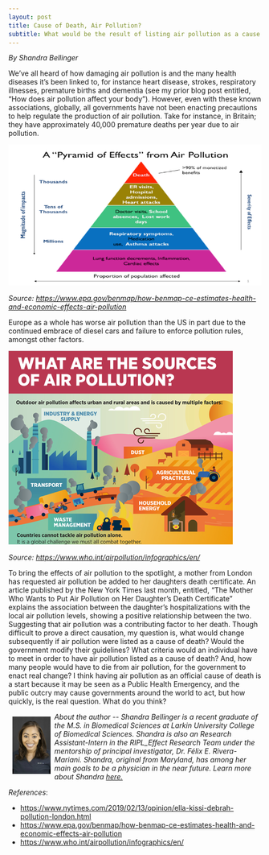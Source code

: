 ```yaml
---
layout: post
title: Cause of Death, Air Pollution?
subtitle: What would be the result of listing air pollution as a cause of death?
---
```


*By Shandra Bellinger*

We’ve all heard of how damaging air pollution is and the many health diseases it’s been linked to, for instance heart disease, strokes, respiratory illnesses, premature births and dementia (see my prior blog post entitled, “How does air pollution affect your body”). However, even with these known associations, globally, all governments have not been enacting precautions to help regulate the production of air pollution. Take for instance, in Britain; they have approximately 40,000 premature deaths per year due to air pollution. 

<img src="/img/airpollutionpyramid.png" alt="Hayat Srour at AAAAI2019" class="inline"/>

*Source: https://www.epa.gov/benmap/how-benmap-ce-estimates-health-and-economic-effects-air-pollution*

Europe as a whole has worse air pollution than the US in part due to the continued embrace of diesel cars and failure to enforce pollution rules, amongst other factors. 

<img src="/img/europepollution.png" alt="Hayat Srour at AAAAI2019" class="inline"/>

*Source: https://www.who.int/airpollution/infographics/en/*

To bring the effects of air pollution to the spotlight, a mother from London has requested air pollution be added to her daughters death certificate. An article published by the New York Times last month, entitled, “The Mother Who Wants to Put Air Pollution on Her Daughter’s Death Certificate” explains the association between the daughter’s hospitalizations with the local air pollution levels, showing a positive relationship between the two. Suggesting that air pollution was a contributing factor to her death. Though difficult to prove a direct causation, my question is, what would change subsequently if air pollution were listed as a cause of death? Would the government modify their guidelines? What criteria would an individual have to meet in order to have air pollution listed as a cause of death? And, how many people would have to die from air pollution, for the government to enact real change? I think having air pollution as an official cause of death is a start because it may be seen as a Public Health Emergency, and the public outcry may cause governments around the world to act, but how quickly, is the real question. What do you think?


<img src="/img/Shandra.jpeg" alt="Shandra Bellinger" align="left" style="width: 15%; height: 15%; margin:8px">
<p><i>About the author -- Shandra Bellinger is a recent graduate of the M.S. in Biomedical Sciences at Larkin University College of Biomedical Sciences. Shandra is also an Research Assistant-Intern in the RIPL_Effect Research Team under the mentorship of principal investigator, Dr. Félix E. Rivera-Mariani. Shandra, original from Maryland, has among her main goals to be a physician in the near future. Learn more about Shandra <a href="https://www.riplrt.com/members/#Shandra%20Bellinger">here. </a> </i></p>


*References*:
- https://www.nytimes.com/2019/02/13/opinion/ella-kissi-debrah-pollution-london.html
- https://www.epa.gov/benmap/how-benmap-ce-estimates-health-and-economic-effects-air-pollution
- https://www.who.int/airpollution/infographics/en/

